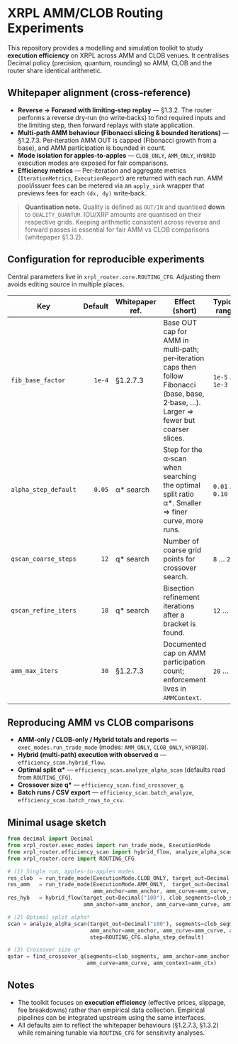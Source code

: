 # XRPL AMM/CLOB Routing Experiments

This repository provides a modelling and simulation toolkit to study **execution efficiency** on XRPL across AMM and CLOB venues. It centralises Decimal policy (precision, quantum, rounding) so AMM, CLOB and the router share identical arithmetic.

## Whitepaper alignment (cross‑reference)
- **Reverse → Forward with limiting‑step replay** — §1.3.2. The router performs a reverse dry‑run (no write‑backs) to find required inputs and the limiting step, then forward replays with state application.
- **Multi‑path AMM behaviour (Fibonacci slicing & bounded iterations)** — §1.2.7.3. Per‑iteration AMM OUT is capped (Fibonacci growth from a base), and AMM participation is bounded in count.
- **Mode isolation for apples‑to‑apples** — `CLOB_ONLY`, `AMM_ONLY`, `HYBRID` execution modes are exposed for fair comparisons.
- **Efficiency metrics** — Per‑iteration and aggregate metrics (`IterationMetrics`, `ExecutionReport`) are returned with each run. AMM pool/issuer fees can be metered via an `apply_sink` wrapper that previews fees for each `(dx, dy)` write‑back.

> **Quantisation note.** Quality is defined as `OUT/IN` and quantised **down** to `QUALITY_QUANTUM`. IOU/XRP amounts are quantised on their respective grids. Keeping arithmetic consistent across reverse and forward passes is essential for fair AMM vs CLOB comparisons (whitepaper §1.3.2).

## Configuration for reproducible experiments
Central parameters live in `xrpl_router.core.ROUTING_CFG`. Adjusting them avoids editing source in multiple places.

| Key                  | Default | Whitepaper ref. | Effect (short)                                                                                                                           | Typical range   |
| -------------------- | ------: | --------------- | ---------------------------------------------------------------------------------------------------------------------------------------- | --------------- |
| `fib_base_factor`    |  `1e-4` | §1.2.7.3        | Base OUT cap for AMM in multi‑path; per‑iteration caps then follow Fibonacci (base, base, 2·base, …). Larger ⇒ fewer but coarser slices. | `1e-5` … `1e-3` |
| `alpha_step_default` |  `0.05` | α* search       | Step for the α‑scan when searching the optimal split ratio α*. Smaller ⇒ finer curve, more runs.                                         | `0.01` … `0.10` |
| `qscan_coarse_steps` |    `12` | q* search       | Number of coarse grid points for crossover search.                                                                                       | `8` … `24`      |
| `qscan_refine_iters` |    `18` | q* search       | Bisection refinement iterations after a bracket is found.                                                                                | `12` … `24`     |
| `amm_max_iters`      |    `30` | §1.2.7.3        | Documented cap on AMM participation count; enforcement lives in `AMMContext`.                                                            | `20` … `50`     |

## Reproducing AMM vs CLOB comparisons
- **AMM‑only / CLOB‑only / Hybrid totals and reports** — `exec_modes.run_trade_mode` (modes: `AMM_ONLY`, `CLOB_ONLY`, `HYBRID`).
- **Hybrid (multi‑path) execution with observed α** — `efficiency_scan.hybrid_flow`.
- **Optimal split α\*** — `efficiency_scan.analyze_alpha_scan` (defaults read from `ROUTING_CFG`).
- **Crossover size q\*** — `efficiency_scan.find_crossover_q`.
- **Batch runs / CSV export** — `efficiency_scan.batch_analyze`, `efficiency_scan.batch_rows_to_csv`.

## Minimal usage sketch
```python
from decimal import Decimal
from xrpl_router.exec_modes import run_trade_mode, ExecutionMode
from xrpl_router.efficiency_scan import hybrid_flow, analyze_alpha_scan, find_crossover_q
from xrpl_router.core import ROUTING_CFG

# (1) Single run, apples‑to‑apples modes
res_clob  = run_trade_mode(ExecutionMode.CLOB_ONLY, target_out=Decimal("100"), segments=clob_segments)
res_amm   = run_trade_mode(ExecutionMode.AMM_ONLY,  target_out=Decimal("100"), segments=clob_segments,
                           amm_anchor=amm_anchor, amm_curve=amm_curve, amm_context=amm_ctx)
res_hyb   = hybrid_flow(target_out=Decimal("100"), clob_segments=clob_segments,
                        amm_anchor=amm_anchor, amm_curve=amm_curve, amm_context=amm_ctx)

# (2) Optimal split alpha*
scan = analyze_alpha_scan(target_out=Decimal("100"), segments=clob_segments,
                          amm_anchor=amm_anchor, amm_curve=amm_curve, amm_context=amm_ctx,
                          step=ROUTING_CFG.alpha_step_default)

# (3) Crossover size q*
qstar = find_crossover_q(segments=clob_segments, amm_anchor=amm_anchor,
                         amm_curve=amm_curve, amm_context=amm_ctx)
```

## Notes
- The toolkit focuses on **execution efficiency** (effective prices, slippage, fee breakdowns) rather than empirical data collection. Empirical pipelines can be integrated upstream using the same interfaces.
- All defaults aim to reflect the whitepaper behaviours (§1.2.7.3, §1.3.2) while remaining tunable via `ROUTING_CFG` for sensitivity analyses.